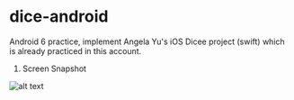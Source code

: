 # dice-android
Android 6 practice, implement Angela Yu's iOS Dicee project (swift) which is already practiced in this account.

1. Screen Snapshot

![alt text](app/src/main/asserts/dicee_snapshot.png)
